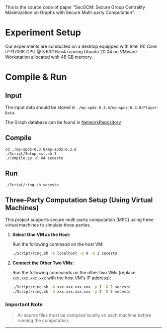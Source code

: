 This is the source code of paper "SecGCM: Secure Group Centrality Maximization on Graphs with Secure Multi-party Computation".

# Experiment Setup

Our experiments are conducted on a desktop equipped with Intel (R) Core i7-11700K CPU @ 3.60GHz×4 running Ubuntu 20.04 on VMware Workstation allocated with 48 GB memory.

# Compile & Run

## Input

The input data should be stored in `./mp-spdz-0.3.8/mp-spdz-0.3.8/Player-Data`.

The Graph database can be found in [NetworkRepository](https://networkrepository.com/)

## Compile

```
cd ./mp-spdz-0.3.8/mp-spdz-0.3.8
./Script/Setup-ssl.sh 3
./Compile.py -R 64 secesto
```

## Run

```
./Script/ring.sh secesto
```
## Three-Party Computation Setup (Using Virtual Machines)

This project supports secure multi-party computation (MPC) using three virtual machines to simulate three parties.


1. **Select One VM as the Host:**

   Run the following command on the host VM:

   ```bash
   ./Script/ring.sh -h localhost -p 0 -N 2 secesto
   ```

2. **Connect the Other Two VMs:**

   Run the following commands on the other two VMs (replace `xxx.xxx.xxx.xxx` with the host VM's IP address):

   ```bash
   ./Script/ring.sh -h xxx.xxx.xxx.xxx -p 1 -N 2 secesto
   ./Script/ring.sh -h xxx.xxx.xxx.xxx -p 2 -N 2 secesto
   ```

### Important Note

> All source files must be compiled locally on each machine before running the computation.

---

